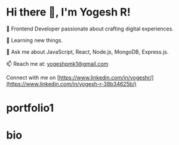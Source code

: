# Hi there 👋, I'm Yogesh R!

🚀 Frontend Developer passionate about crafting digital experiences.

🌱 Learning new things.

💬 Ask me about JavaScript, React, Node.js, MongoDB, Express.js.

📫 Reach me at: yogeshpmk1@gmail.com

Connect with me on [https://www.linkedin.com/in/yogeshr/](https://www.linkedin.com/in/yogesh-r-38b34625b/)

# portfolio1
# bio
